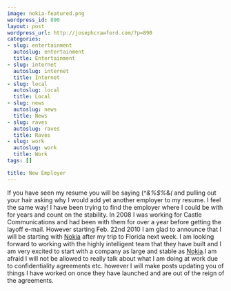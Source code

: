 ```yaml
--- 
image: nokia-featured.png
wordpress_id: 890
layout: post
wordpress_url: http://josephcrawford.com/?p=890
categories: 
- slug: entertainment
  autoslug: entertainment
  title: Entertainment
- slug: internet
  autoslug: internet
  title: Internet
- slug: local
  autoslug: local
  title: Local
- slug: news
  autoslug: news
  title: News
- slug: raves
  autoslug: raves
  title: Raves
- slug: work
  autoslug: work
  title: Work
tags: []

title: New Employer
---
```

If you have seen my resume you will be saying (^*&%$%*&*(* and pulling out your hair asking why I would add yet another employer to my resume.  I feel the same way!  I have been trying to find the employer where I could be with for years and count on the stability.  In 2008 I was working for Castle Communications and had been with them for over a year before getting the layoff e-mail. However starting Feb. 22nd 2010 I am glad to announce that I will be starting with [Nokia](http://www.nokia.com/) after my trip to Florida next week. I am looking forward to working with the highly intelligent team that they have built and I am very excited to start with a company as large and stable as [Nokia](http://www.nokia.com/).I am afraid I will not be allowed to really talk about what I am doing at work due to confidentiality agreements etc. however I will make posts updating you of things I have worked on once they have launched and are out of the reign of the agreements.
